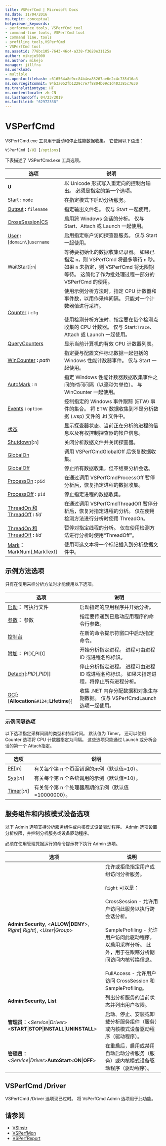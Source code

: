 ```yaml
---
title: VSPerfCmd | Microsoft Docs
ms.date: 11/04/2016
ms.topic: conceptual
helpviewer_keywords:
- performance tools, VSPerfCmd tool
- command-line tools, VSPerfCmd tool
- command line, tools
- profiling tools,VSPerfCmd
- VSPerfCmd tool
ms.assetid: 778bc105-7643-46c4-a338-f3620e31125a
author: mikejo5000
ms.author: mikejo
manager: jillfra
ms.workload:
- multiple
ms.openlocfilehash: c616564a8d9cc84b4ea85267ae6e2c4c735d16a3
ms.sourcegitcommit: 94b3a052fb1229c7e7f8804b09c1d403385c7630
ms.translationtype: HT
ms.contentlocale: zh-CN
ms.lasthandoff: 04/23/2019
ms.locfileid: "62972338"
---
```

# <a name="vsperfcmd"></a>VSPerfCmd
VSPerfCmd.exe 工具用于启动和停止性能数据收集。 它使用以下语法：

```cmd
VSPerfCmd [/U] [/options]
```

 下表描述了 VSPerfCmd.exe 工具选项。

|选项|说明|
|------------|-----------------|
|**U**|以 Unicode 形式写入重定向的控制台输出。 必须是指定的第一个选项。|
|[Start](../profiling/start.md) **:** `mode`|在指定模式下启动分析服务。|
|[Output](../profiling/output.md) **:** `filename`|指定输出文件名。 仅与 Start 一起使用。|
|[CrossSession&#124;CS](../profiling/crosssession.md)|启用跨 Windows 会话的分析。 仅与 Start、Attach 或 Launch 一起使用。|
|[User](../profiling/user-vsperfcmd.md) **:**[`domain\`]`username`|启用指定帐户访问探查器服务。 仅与 Start 一起使用。|
|[WaitStart](../profiling/waitstart.md)[**:**`n`]|等待要初始化的数据收集记录器。 如果已指定 `n`，则 VSPerfCmd 将最多等待 `n` 秒。 如果 `n` 未指定，则 VSPerfCmd 将无限期等待。 这简化了作为批处理过程一部分的 VSPerfCmd 的使用。|
|[Counter](../profiling/counter.md) **:** `cfg`|使用示例分析方法时，指定 CPU 计数器和事件数，以用作采样间隔。 只能对一个计数器值进行采样。<br /><br /> 使用检测分析方法时，指定要在每个检测点收集的 CPU 计数器。 仅与 Start:`Trace`、Attach 或 Launch 一起使用。|
|[QueryCounters](../profiling/querycounters.md)|显示当前计算机的有效 CPU 计数器列表。|
|[WinCounter](../profiling/wincounter.md) **:** *path*|指定要与配置文件标记数据一起包括的 Windows 性能计数器事件。 仅与 Start 一起使用。|
|[AutoMark](../profiling/automark.md) : n|指定 Windows 性能计数器数据收集事件之间的时间间隔（以毫秒为单位）。 与 WinCounter 一起使用。|
|[Events](../profiling/events-vsperfcmd.md) **:** `option`|控制指定的 Windows 事件跟踪 (ETW) 事件的集合。 将 ETW 数据收集到不是分析数据 (.vsp) 文件的 .itl 文件中。|
|[状态](../profiling/status.md)|显示探查器状态、当前正在分析的进程的信息以及有权控制探查器的帐户信息。|
|[Shutdown](../profiling/shutdown.md)[**:**`n`]|关闭分析数据文件并关闭探查器。|
|[GlobalOn](../profiling/globalon-and-globaloff.md)|调用 VSPerfCmdGlobalOff 后恢复数据收集。|
|[GlobalOff](../profiling/globalon-and-globaloff.md)|停止所有数据收集，但不结束分析会话。|
|[ProcessOn](../profiling/processon-and-processoff.md) **:** `pid`|在通过调用 VSPerfCmdProcessOff 暂停分析后，恢复指定进程的数据收集。|
|[ProcessOff](../profiling/processon-and-processoff.md) **:** `pid`|停止指定进程的数据收集。|
|[ThreadOn 和 ThreadOff](../profiling/threadon-and-threadoff.md) **:** *tid*|在通过调用 VSPerfCmdThreadOff 暂停分析后，恢复对指定进程的分析。 仅在使用检测方法进行分析时使用 ThreadOn。|
|[ThreadOn 和 ThreadOff](../profiling/threadon-and-threadoff.md) **:** *tid*|暂停对指定线程的分析。 仅在使用检测方法进行分析时使用“ThreadOff”。|
|[Mark](../profiling/mark.md)**：** MarkNum[,MarkText]|使用可选文本将一个标记插入到分析数据文件中。|

## <a name="sample-method-options"></a>示例方法选项
 只有在使用采样分析方法时才能使用以下选项。

|选项|说明|
|------------|-----------------|
|[启动](../profiling/launch.md)**：** 可执行文件|启动指定的应用程序并开始分析。|
|[参数](../profiling/args.md)**：** 参数|指定要传递到已启动应用程序的命令行参数。|
|[控制台](../profiling/console.md)|在新的命令提示符窗口中启动指定命令。|
|[附加](../profiling/attach.md)**：** PID[,PID]|开始分析指定进程。 进程可由进程 ID 或进程名称标识。|
|[Detach](../profiling/detach.md)[**:**_PID_[,_PID_]]|停止分析指定进程。 进程可由进程 ID 或进程名称标识。 如果未指定进程，将停止所有进程分析。|
|[GC](../profiling/gc-vsperfcmd.md)[**:**{**Allocation**`&#124;`**Lifetime**}]|收集 .NET 内存分配数据和对象生存期数据。 仅与 VSPerfCmdLaunch 选项一起使用。|

### <a name="sample-interval-options"></a>示例间隔选项
 以下选项指定采样间隔的类型和持续时间。 默认值为 Timer。 还可以使用 Counter 选项将 CPU 计数器指定为间隔。 这些选项只能通过 Launch 或分析会话的第一个 Attach指定。

|选项|说明|
|------------|-----------------|
|[PF](../profiling/pf.md)[**:**_n_]|有关每个第 n 个页面错误的示例（默认值=10）。|
|[Sys](../profiling/sys-vsperfcmd.md)[**:**_n_]|有关每个第 n 个系统调用的示例（默认值=10）。|
|[Timer](../profiling/timer.md)[**:**_n_]|有关每个第 n 个处理器周期的示例（默认值=10000000）。|

## <a name="service-component-and-kernel-mode-device-options"></a>服务组件和内核模式设备选项
 以下 Admin 选项支持分析服务组件或内核模式设备驱动程序。 Admin 选项设置分析权限，并控制分析服务或设备驱动程序。

 必须在使用管理凭据运行的命令提示符下执行 Admin 选项。

|选项|说明|
|------------|-----------------|
|**Admin:Security**, \<**ALLOW&#124;DENY**>, *Right*[ *Right*], \<*User*&#124;*Group*>|允许或拒绝指定用户或组访问分析服务。<br /><br /> `Right` 可以是：<br /><br /> CrossSession - 允许用户访问此服务以执行跨会话分析。<br /><br /> SampleProfiling - 允许用户访问此驱动程序，以启用采样分析。 此外，用于在跟踪分析期间访问内核转换信息。<br /><br /> FullAccess - 允许用户访问 CrossSession 和 SampleProfiling。|
|**Admin:Security, List**|列出分析服务的当前状态并列出用户权限。|
|**管理员：**\<*Service*&#124;*Driver*>\<**START**&#124;**STOP**&#124;**INSTALL**&#124;**UNINSTALL**>|启动、停止、安装或卸载分析服务组件（服务）或内核模式设备驱动程序（驱动程序）。|
|**管理员：**\<*Service*&#124;*Driver*>**AutoStart**\<**ON**&#124;**OFF**>|在重启后，启用或禁用自动启动分析服务（服务）或内核模式设备驱动程序（驱动程序）。|

## <a name="vsperfcmd-driver"></a>VSPerfCmd /Driver
 VSPerfCmd /Driver 选项现已过时。 将 VsPerfCmd Admin 选项用于此功能。

## <a name="see-also"></a>请参阅
- [VSInstr](../profiling/vsinstr.md)
- [VSPerfMon](../profiling/vsperfmon.md)
- [VSPerfReport](../profiling/vsperfreport.md)